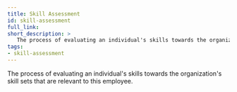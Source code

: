 ```yaml
---
title: Skill Assessment
id: skill-assessment
full_link:
short_description: >
   The process of evaluating an individual's skills towards the organization's skill sets that are relevant to this employee.
tags:
- skill-assessment
---
```


The process of evaluating an individual's skills towards the organization's skill sets that are relevant to this employee.
